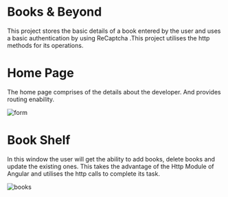 # Books & Beyond

This project stores the basic details of a book entered by the user and uses a basic authentication by using ReCaptcha .This project utilises the http methods for its operations.

# Home Page

The home page comprises of the details about the developer. And provides routing enability. 

![form](https://user-images.githubusercontent.com/40135714/41211600-0a074948-6d56-11e8-9f00-fa4541214099.png)

# Book Shelf

In this window the user will get the ability to add books, delete books and update the existing ones. This takes the advantage of the Http Module of Angular and utilises the http calls to complete its task.

![books](https://user-images.githubusercontent.com/40135714/41211678-727e78ca-6d56-11e8-8fb2-45e77f1a3ca0.png)
